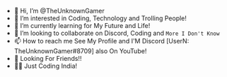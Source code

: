 - 👋 Hi, I’m @TheUnknownGamer
- 👀 I’m interested in Coding, Technology and Trolling People!
- 🌱 I’m currently learning for My Future and Life!
- 💞️ I’m looking to collaborate on Discord, Coding and `More I Don't Know`
- 📫 How to reach me See My Profile and I'M Discord [UserN: TheUnknownGamer#8709] also On YouTube! 
- 🤝 Looking For Friends!!
- 🧑‍💻 Just Coding India!
<!---
TheUnknownGamer01/TheUnknownGamer01 is a ✨ special ✨ repository because its `README.md` (this file) appears on your GitHub profile.
You can click the Preview link to take a look at your changes.
--->
